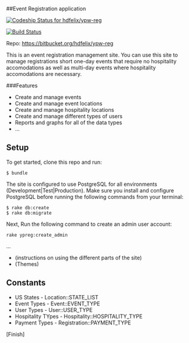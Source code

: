 ##Event Registration application

[ ![Codeship Status for hdfelix/ypw-reg](https://www.codeship.io/projects/a401b450-f996-0131-e120-6a9599d1e39b/status)](https://www.codeship.io/projects/28912)

[![Build Status](https://api.shippable.com/projects/53e3cdb446dac01201c65b20/badge/master)](https://www.shippable.com/projects/53e3cdb446dac01201c65b20)

Repo: https://bitbucket.org/hdfelix/ypw-reg

This is an event registration management site. You can use this site to manage registrations short one-day events that require
no hospitality accomodations as well as multi-day events where hospitality accomodations are necessary.  
   
###Features
* Create and manage events
* Create and manage event locations
* Create and manage hospitality locations
* Create and manage different types of users
* Reports and graphs for all of the data types
* ...

## Setup
To get started, clone this repo and run:
```
$ bundle
```
The site is configured to use PostgreSQL for all environments (Development|Test|Production). Make sure you install and configure PostgreSQL before running the following commands from your terminal:
```
$ rake db:create
$ rake db:migrate
```

Next, Run the following command to create an admin user account:  
```
rake ypreg:create_admin
```
...
* (instructions on using the different parts of the site)
* (Themes)

## Constants
* US States - Location::STATE_LIST
* Event Types - Event::EVENT_TYPE
* User Types - User::USER_TYPE
* Hospitality TYpes - Hospitality::HOSPITALITY_TYPE
* Payment Types - Registration::PAYMENT_TYPE

[Finish]
